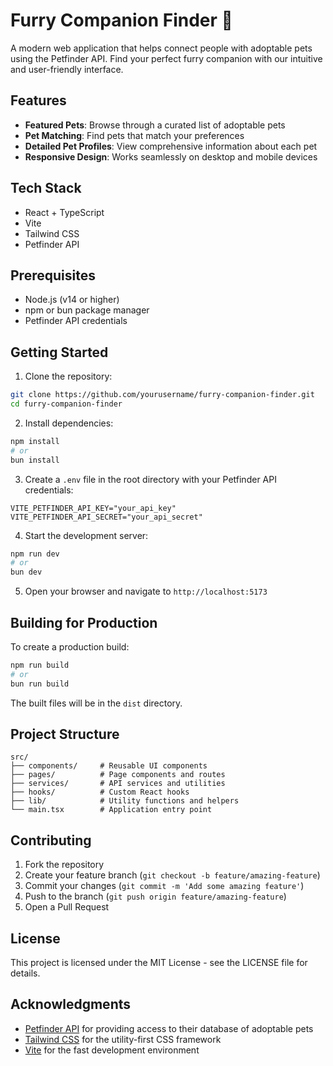 # Furry Companion Finder 🐾

A modern web application that helps connect people with adoptable pets using the Petfinder API. Find your perfect furry companion with our intuitive and user-friendly interface.

## Features

- **Featured Pets**: Browse through a curated list of adoptable pets
- **Pet Matching**: Find pets that match your preferences
- **Detailed Pet Profiles**: View comprehensive information about each pet
- **Responsive Design**: Works seamlessly on desktop and mobile devices

## Tech Stack

- React + TypeScript
- Vite
- Tailwind CSS
- Petfinder API

## Prerequisites

- Node.js (v14 or higher)
- npm or bun package manager
- Petfinder API credentials

## Getting Started

1. Clone the repository:
```bash
git clone https://github.com/yourusername/furry-companion-finder.git
cd furry-companion-finder
```

2. Install dependencies:
```bash
npm install
# or
bun install
```

3. Create a `.env` file in the root directory with your Petfinder API credentials:
```env
VITE_PETFINDER_API_KEY="your_api_key"
VITE_PETFINDER_API_SECRET="your_api_secret"
```

4. Start the development server:
```bash
npm run dev
# or
bun dev
```

5. Open your browser and navigate to `http://localhost:5173`

## Building for Production

To create a production build:

```bash
npm run build
# or
bun run build
```

The built files will be in the `dist` directory.

## Project Structure

```
src/
├── components/     # Reusable UI components
├── pages/          # Page components and routes
├── services/       # API services and utilities
├── hooks/          # Custom React hooks
├── lib/            # Utility functions and helpers
└── main.tsx        # Application entry point
```

## Contributing

1. Fork the repository
2. Create your feature branch (`git checkout -b feature/amazing-feature`)
3. Commit your changes (`git commit -m 'Add some amazing feature'`)
4. Push to the branch (`git push origin feature/amazing-feature`)
5. Open a Pull Request

## License

This project is licensed under the MIT License - see the LICENSE file for details.

## Acknowledgments

- [Petfinder API](https://www.petfinder.com/developers/) for providing access to their database of adoptable pets
- [Tailwind CSS](https://tailwindcss.com/) for the utility-first CSS framework
- [Vite](https://vitejs.dev/) for the fast development environment

